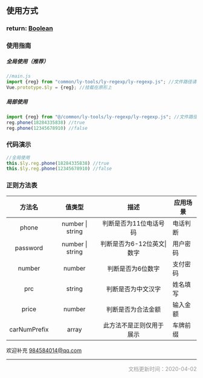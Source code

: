 ## 使用方式

### return: [Boolean](https://www.w3school.com.cn/jsref/jsref_obj_boolean.asp)



### 使用指南

##### 全局使用（推荐）

```js
//main.js
import {reg} from "common/ly-tools/ly-regexp/ly-regexp.js"; //文件路径请换成本地路径
Vue.prototype.$ly = {reg}; //挂载在原形上
```

##### 局部使用

```js
import {reg} from "@/common/ly-tools/ly-regexp/ly-regexp.js"; //文件路径请换成本地路径
reg.phone(18284335838) //true
reg.phone(12345678910) //false
```



### 代码演示

```js
//全局使用
this.$ly.reg.phone(18284335838) //true
this.$ly.reg.phone(12345678910) //false
```



### 正则方法表


| 方法名 |      值类型      |          描述          |          应用场景          |
| :----: | :--------------: | :--------------------: | ------ |
| phone  | number \| string | 判断是否为11位电话号码 | 电话判断 |
|    password    | number \| string | 判断是否为6-12位英文\|数字 | 用户密码 |
| number | number | 判断是否为6位数字 | 支付密码 |
| prc | string | 判断是否为中文汉字 | 姓名填写 |
| price | number | 判断是否为合法金额 | 输入金额 |
| carNumPrefix | array | 此方法不是正则仅用于展示 | 车牌前缀 |







欢迎补充  984584014@qq.com

------

<p style="text-align:right;font-size:14px;color:#999999;">文档更新时间：2020-04-02</p>